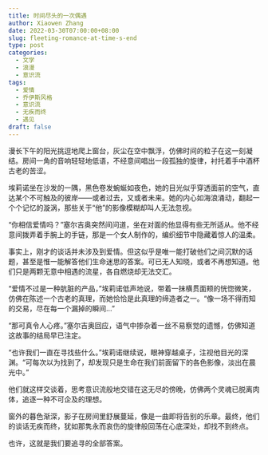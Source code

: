 ```yaml
---
title: 时间尽头的一次偶遇
author: Xiaowen Zhang
date: 2022-03-30T07:00:00+08:00
slug: fleeting-romance-at-time-s-end
type: post
categories:
  - 文学
  - 浪漫
  - 意识流
tags:
  - 爱情
  - 乔伊斯风格
  - 意识流
  - 无疾而终
  - 遇见
draft: false
---
```


漫长下午的阳光挑逗地爬上窗台，灰尘在空中飘浮，仿佛时间的粒子在这一刻凝结。房间一角的音响轻轻地低语，不经意间唱出一段孤独的旋律，衬托着手中酒杯古老的苦涩。

埃莉诺坐在沙发的一隅，黑色卷发蜿蜒如夜色，她的目光似乎穿透面前的空气，直达某个不可触及的彼岸——或者过去，又或者未来。她的内心如海浪涌动，翻起一个个记忆的漩涡，那些关于“他”的影像模糊却叫人无法忽视。

“你相信爱情吗？”塞尔吉奥突然间问道，坐在对面的他显得有些无所适从。他不经意间拨弄着手腕上的手链，那是一个女人制作的，编织细节中隐藏着惊人的温柔。

事实上，刚才的谈话并未涉及到爱情。但这似乎是唯一能打破他们之间沉默的话题，甚至是惟一能解答他们生命迷思的答案。可已无人知晓，或者不再想知道。他们只是两颗无意中相遇的流星，各自燃烧却无法交汇。

“爱情不过是一种肮脏的产品，”埃莉诺低声地说，带着一抹横贯面颊的恍惚微笑，仿佛在陈述一个古老的真理，而她恰恰是此真理的缔造者之一。“像一场不得而知的交易，尽在每一个漏掉的瞬间...”

“那可真令人心疼。”塞尔吉奥回应，语气中掺杂着一丝不易察觉的遗憾，仿佛知道这故事的结局早已注定。

“也许我们一直在寻找些什么。”埃莉诺继续说，眼神穿越桌子，注视他目光的深渊。“可每次以为找到了，却发现只是生命在我们前面留下的各色影像，淡出在晨光中。”

他们就这样交谈着，思考意识流般地交错在这无尽的傍晚，仿佛两个灵魂已脱离肉体，追逐一种不可企及的理想。

窗外的暮色渐深，影子在房间里舒展蔓延，像是一曲即将告别的乐章。最终，他们的谈话无疾而终，犹如那隽永而哀伤的旋律般回荡在心底深处，却找不到终点。

也许，这就是我们要追寻的全部答案。